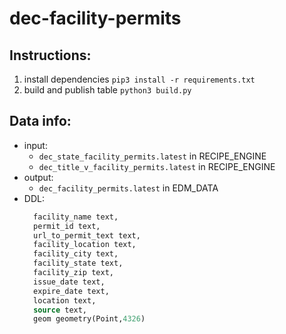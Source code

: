 # dec-facility-permits

## Instructions: 
1. install dependencies `pip3 install -r requirements.txt`
2. build and publish table `python3 build.py`

## Data info: 
* input:
  * `dec_state_facility_permits.latest` in RECIPE_ENGINE
  * `dec_title_v_facility_permits.latest` in RECIPE_ENGINE
* output: 
  * `dec_facility_permits.latest` in EDM_DATA
* DDL: 
  ```sql
    facility_name text,
    permit_id text,
    url_to_permit_text text,
    facility_location text,
    facility_city text,
    facility_state text,
    facility_zip text,
    issue_date text,
    expire_date text,
    location text,
    source text,
    geom geometry(Point,4326)
  ```